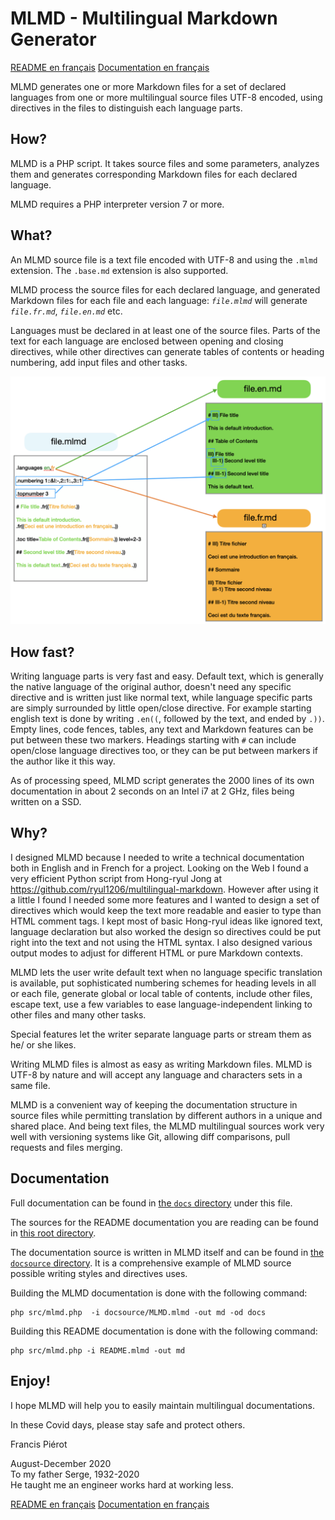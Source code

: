 # MLMD - Multilingual Markdown Generator<A id="a1"></A>

[README en français](README.fr.md)
[Documentation en français](docs/MLMD.fr.md)

MLMD generates one or more Markdown files for a set of declared languages from one or more
multilingual source files UTF-8 encoded, using directives in the files to distinguish each
language parts.

## How?<A id="a2"></A>

MLMD is a PHP script. It takes source files and some parameters, analyzes 
them and generates corresponding Markdown files for each declared language.

MLMD requires a PHP interpreter version 7 or more.

## What?<A id="a3"></A>

An MLMD source file is a text file encoded with UTF-8 and using the `.mlmd` extension.
The `.base.md` extension is also supported.

MLMD process the source files for each declared language, and generated Markdown files
for each file and each language: *`file.mlmd`* will generate *`file.fr.md`*, *`file.en.md`*
etc.

Languages must be declared in at least one of the source files. Parts of the text for each
language are enclosed between opening and closing directives, while other directives can
generate tables of contents or heading numbering, add input files and other tasks.

![File generation and directives](https://github.com/bkg2018/MLMD/blob/main/docs/Images/File%20Generation.png)

## How fast?<A id="a4"></A>

Writing language parts is very fast and easy. Default text, which is generally the native
language of the original author, doesn't need any specific directive and is written just
like normal text, while language specific parts are simply surrounded by
little open/close directive. For example starting english text is done by writing `.en((`, 
followed by the text, and ended by `.))`. Empty lines, code fences, tables, any text and
Markdown features can be put between these two markers. Headings starting with `#` can include
open/close language directives too, or they can be put between markers if the author like 
it this way.

As of processing speed, MLMD script generates the 2000 lines of its own documentation 
in about 2 seconds on an Intel i7 at 2 GHz, files being written on a SSD.

## Why?<A id="a5"></A>

I designed MLMD because I needed to write a technical documentation both in English and in
French for a project. Looking on the Web I found a very efficient Python script from Hong-ryul Jong
at https://github.com/ryul1206/multilingual-markdown. However after using it a little I found
I needed some more features and I wanted to design a set of directives which would keep the
text more readable and easier to type than HTML comment tags. I kept most of basic Hong-ryul ideas like
ignored text, language declaration but also worked the design so directives could be put
right into the text and not using the HTML syntax. I also designed various output modes to
adjust for different HTML or pure Markdown contexts.

MLMD lets the user write default text when no language specific translation is available, 
put sophisticated numbering schemes for heading levels in all or each file, generate global
or local table of contents, include other files, escape text, use a few variables to ease
language-independent linking to other files and many other tasks.

Special features let the writer separate language parts or stream them as he/ or she likes.

Writing MLMD files is almost as easy as writing Markdown files. MLMD is UTF-8 by nature and
will accept any language and characters sets in a same file.

MLMD is a convenient way of keeping the documentation structure in source files while permitting
translation by different authors in a unique and shared place. And being text files, the MLMD
multilingual sources work very well with versioning systems like Git, allowing diff comparisons,
pull requests and files merging. 

## Documentation<A id="a6"></A>

Full documentation can be found in [the `docs` directory](docs/MLMD.md) under this file.

The sources for the README documentation you are reading can be found in [this root directory](README.mlmd).

The documentation source is written in MLMD itself and can be found in [the `docsource` directory](docsource/MLMD.mlmd).
It is a comprehensive example of MLMD source possible writing styles and directives uses.

Building the MLMD documentation is done with the following command:

```code
php src/mlmd.php  -i docsource/MLMD.mlmd -out md -od docs
```

Building this README documentation is done with the following command:

```code
php src/mlmd.php -i README.mlmd -out md
```

## Enjoy!<A id="a7"></A>

I hope MLMD will help you to easily maintain multilingual documentations.

In these Covid days, please stay safe and protect others.

Francis Piérot

August-December 2020<br />
To my father Serge, 1932-2020<br />
He taught me an engineer works hard at working less.

[README en français](README.fr.md)
[Documentation en français](docs/MLMD.fr.md)
